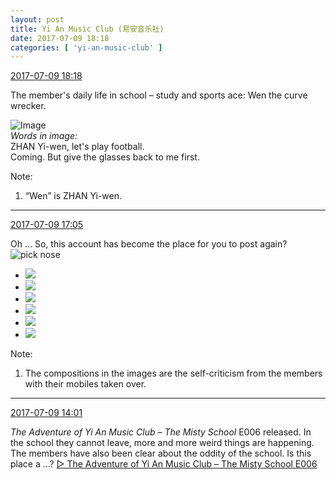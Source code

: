 ```yaml
---
layout: post
title: Yi An Music Club (易安音乐社)
date: 2017-07-09 18:18
categories: [ 'yi-an-music-club' ]
---
```


<div class="weibo-info">
  <a href="http://weibo.com/6094546964/FbBHjzrW0">2017-07-09 18:18</a>
</div>

The member's daily life in school – study and sports ace: Wen the curve wrecker.

<!-- more -->

![Image](http://wx2.sinaimg.cn/mw690/006Es64Agy1fhds2p7sekj319y19yb29.jpg)  
*Words in image:*  
ZHAN Yi-wen, let's play football.  
Coming. But give the glasses back to me first.

Note:
1. “Wen” is ZHAN Yi-wen.

---

<div class="weibo-info">
  <a href="http://weibo.com/6094546964/FbBdCDuk8">2017-07-09 17:05</a>
</div>

Oh … So, this account has become the place for you to post again? ![pick nose](http://img.t.sinajs.cn/t4/appstyle/expression/ext/normal/0b/wabi_org.gif)

<ul class="weibo-pic-list-2">
  <li class="weibo-pic">
    <a href="http://wx2.sinaimg.cn/mw690/006Es64Agy1fhdqs3l911j32c0340npe.jpg"><img src="http://wx2.sinaimg.cn/thumb150/006Es64Agy1fhdqs3l911j32c0340npe.jpg" /></a>
  </li>
  <li class="weibo-pic">
    <a href="http://wx4.sinaimg.cn/mw690/006Es64Agy1fhdqs6y76xj32c0340qv6.jpg"><img src="http://wx4.sinaimg.cn/thumb150/006Es64Agy1fhdqs6y76xj32c0340qv6.jpg" /></a>
  </li>
  <li class="weibo-pic">
    <a href="http://wx1.sinaimg.cn/mw690/006Es64Agy1fhdqs9w2x9j32c0340npe.jpg"><img src="http://wx1.sinaimg.cn/thumb150/006Es64Agy1fhdqs9w2x9j32c0340npe.jpg" /></a>
  </li>
  <li class="weibo-pic">
    <a href="http://wx2.sinaimg.cn/mw690/006Es64Agy1fhdqsdmtuyj32c03404qr.jpg"><img src="http://wx2.sinaimg.cn/thumb150/006Es64Agy1fhdqsdmtuyj32c03404qr.jpg" /></a>
  </li>
  <li class="weibo-pic">
    <a href="http://wx2.sinaimg.cn/mw690/006Es64Agy1fhdqs0dgv6j32c0340x6q.jpg"><img src="http://wx2.sinaimg.cn/thumb150/006Es64Agy1fhdqs0dgv6j32c0340x6q.jpg" /></a>
  </li>
  <li class="weibo-pic">
    <a href="http://wx4.sinaimg.cn/mw690/006Es64Agy1fhdqshgnnfj31w02iou11.jpg"><img src="http://wx4.sinaimg.cn/thumb150/006Es64Agy1fhdqshgnnfj31w02iou11.jpg" /></a>
  </li>
</ul>

Note:
1. The compositions in the images are the self-criticism from the members with their mobiles taken over.

---

<div class="weibo-info">
  <a href="http://weibo.com/6094546964/FbA0KtZ4Z">2017-07-09 14:01</a>
</div>

*The Adventure of Yi An Music Club – The Misty School* E006 released. In the school they cannot leave, more and more weird things are happening. The members have also been clear about the oddity of the school. Is this place a …? [▷ The Adventure of Yi An Music Club – The Misty School E006](https://www.youtube.com/watch?v=JuvQUUlB9mI)
